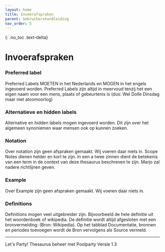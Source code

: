 ```yaml
---
layout: home
title: Invoerafspraken
parent: Gebruikershandleiding
nav_order: 5
---
```

{: .no_toc .text-delta}

# Invoerafspraken

### Preferred label

Preferred Labels MOETEN in het Nederlands en MOGEN in het engels ingevoerd worden.
Preferred Labels zijn altijd in meervoud tenzij het een eigen naam voor een mens, plaats of
gebeurtenis is (dus: Wel Dolle Dinsdag maar niet atoomoorlog)

### Alternatieve en hidden labels
Alternative en hidden labels mogen ingevoerd worden. Dit zijn over het algemeen
synoniemen waar mensen ook op kunnen zoeken.

### Notation
Over notation zijn geen afspraken gemaakt. Wij voeren daar niets in.
Scope Notes dienen helder en kort te zijn. In een a twee zinnen dient de betekenis van een
term in de context van deze thesaurus beschreven te zijn. Marjo zal nadere richtlijnen
geven.

### Example
Over Example zijn geen afspraken gemaakt. Wij voeren daar niets in.

### Definitions
Definitions mogen veel uitgebreider zijn. Bijvoorbeeld de hele definitie uit het woordenboek
of wikipedia. De definitie wordt altijd afgesloten met een bronvermelding: (Bron: Wikipedia).
Op het tabblad Documentatie, bronnen en periodes toevoegen wordt de Bron vervolgens als
Source vermeld.


---

Let's Party! Thesaurus beheer met Poolparty Versie 1.3